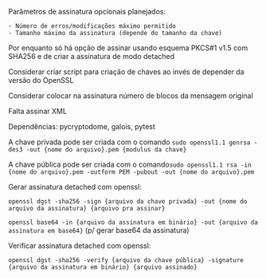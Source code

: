Parâmetros de assinatura opcionais planejados:

    - Número de erros/modificações máximo permitido
    - Tamanho máximo da assinatura (depende do tamanho da chave)

Por enquanto só há opção de assinar usando esquema PKCS#1 v1.5 com SHA256 e de criar a assinatura de modo detached

Considerar criar script para criação de chaves ao invés de depender da versão do OpenSSL

Considerar colocar na assinatura número de blocos da mensagem original

Falta assinar XML

Dependências: pycryptodome, galois, pytest

A chave privada pode ser criada  com o comando ```sudo openssl1.1 genrsa -des3 -out {nome do arquivo}.pem {modulus da chave}```

A chave pública pode ser criada com o comando```sudo openssl1.1 rsa -in {nome do arquivo}.pem -outform PEM -pubout -out {nome do arquivo}.pem```

Gerar assinatura detached com openssl:

```openssl dgst -sha256 -sign {arquivo da chave privada} -out {nome do arquivo da assinatura} {arquivo pra assinar}```

```openssl base64 -in {arquivo da assinatura em binário} -out {arquivo da assinatura em base64}``` (p/ gerar base64 da assinatura)

Verificar assinatura detached com openssl:

```openssl dgst -sha256 -verify {arquivo da chave pública} -signature {arquivo da assinatura em binário} {arquivo assinado}```